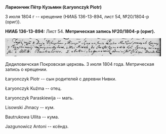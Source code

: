 **Лариончик Пётр Кузьмин (Łaryonczyk Piotr)**

3 июля 1804 г -- крещение (НИАБ 136-13-894, лист 54, №20/1804-р (ориг)).

**НИАБ 136-13-894:** Лист 54. **Метрическая запись №20/1804-р (ориг).**

![](./media/7b4b1b5a8786fbf2e79332018b60ae6cb2350590.png)

Дедиловичская Покровская церковь. 3 июля 1804 года. Метрическая запись о
крещении.

Łaryonczyk Piotr -- сын родителей с деревни Нивки.

Łaryonczyk Kuźma -- отец.

Łaryonczyk Paraskiewija -- мать.

Lisowski Jhnacy -- кум.

Bautrukowa Ullita -- кума.

Jazgunowicz Antoni -- ксёндз.
